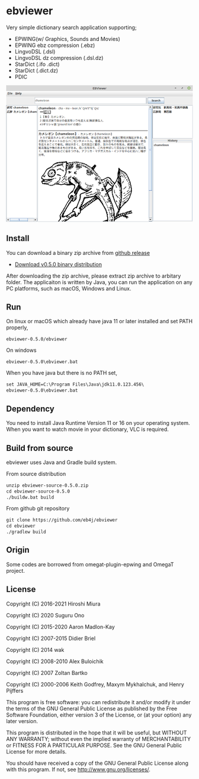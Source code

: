 # ebviewer

Very simple dictionary search application supporting;

- EPWING(w/ Graphics, Sounds and Movies)
- EPWING ebz compression (.ebz) 
- LingvoDSL (.dsl)
- LingvoDSL dz compression (.dsl.dz)
- StarDict (.ifo .dict)
- StarDict (.dict.dz)
- PDIC

![Application image](https://raw.githubusercontent.com/eb4j/ebviewer/main/docs/img/screen_image.png)

## Install

You can download a binary zip archive from [github release](https://github.com/eb4j/ebviewer/releases)

* [Download v0.5.0 binary distribution](https://github.com/eb4j/ebviewer/releases/download/v0.5.0/ebviewer-0.5.0.zip)

After downloading the zip archive, please extract zip archive to arbitary folder.
The applicaiton is written by Java, you can run the application on any PC platforms, such as macOS, Windows and Linux.

## Run

On linux or macOS which already have java 11 or later installed and set PATH properly,

```console
ebviewer-0.5.0/ebviewer
```

On windows

```console
ebviewer-0.5.0\ebviewer.bat
```

When you have java but there is no PATH set,

```console
set JAVA_HOME=C:\Program Files\Java\jdk11.0.123.456\
ebviewer-0.5.0\ebviewer.bat
```


## Dependency

You need to install Java Runtime Version 11 or 16 on your operating system.
When you want to watch movie in your dictionary, VLC is required.

## Build from source

ebviewer uses Java and Gradle build system.

From source distribution

```console
unzip ebviewer-source-0.5.0.zip
cd ebviewer-source-0.5.0
./buildw.bat build
```

From github git repository

```console
git clone https://github.com/eb4j/ebviewer
cd ebviewer
./gradlew build
```

## Origin

Some codes are borrowed from omegat-plugin-epwing and OmegaT project.

## License

Copyright (C) 2016-2021 Hiroshi Miura

Copyright (C) 2020 Suguru Ono

Copyright (C) 2015-2020 Aaron Madlon-Kay

Copyright (C) 2007-2015 Didier Briel

Copyright (C) 2014 wak
 
Copyright (C) 2008-2010 Alex Buloichik

Copyright (C) 2007 Zoltan Bartko

Copyright (C) 2000-2006 Keith Godfrey, Maxym Mykhalchuk, and Henry Pijffers

This program is free software: you can redistribute it and/or modify
it under the terms of the GNU General Public License as published by
the Free Software Foundation, either version 3 of the License, or
(at your option) any later version.

This program is distributed in the hope that it will be useful,
but WITHOUT ANY WARRANTY; without even the implied warranty of
MERCHANTABILITY or FITNESS FOR A PARTICULAR PURPOSE.  See the
GNU General Public License for more details.

You should have received a copy of the GNU General Public License
along with this program.  If not, see <http://www.gnu.org/licenses/>.
